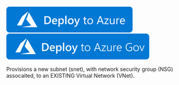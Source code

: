 
[![Deploy To Azure](https://raw.githubusercontent.com/bahnhacker/AzTemplates/master/deploytoazure.svg?sanitize=true)](https://portal.azure.com/#create/Microsoft.Template/uri/https%3A%2F%2Fraw.githubusercontent.com%2Fbahnhacker%2FAzTemplates%2Fmaster%2FVNet-Complete%2Fazuredeploy.json)
[![Deploy To Azure US Gov](https://raw.githubusercontent.com/bahnhacker/AzTemplates/master/deploytoazuregov.svg?sanitize=true)](https://portal.azure.us/#create/Microsoft.Template/uri/https%3A%2F%2Fraw.githubusercontent.com%2Fbahnhacker%2FAzTemplates%2Fmaster%2FVNet-Complete%2Fazuredeploy.json)


Provisions a new subnet (snet), with network security group (NSG) assocaited, to an EXISTING Virtual Network (VNet).
